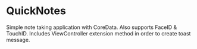 # QuickNotes
Simple note taking application with CoreData. Also supports FaceID &amp; TouchID.
Includes ViewController extension method in order to create toast message.
